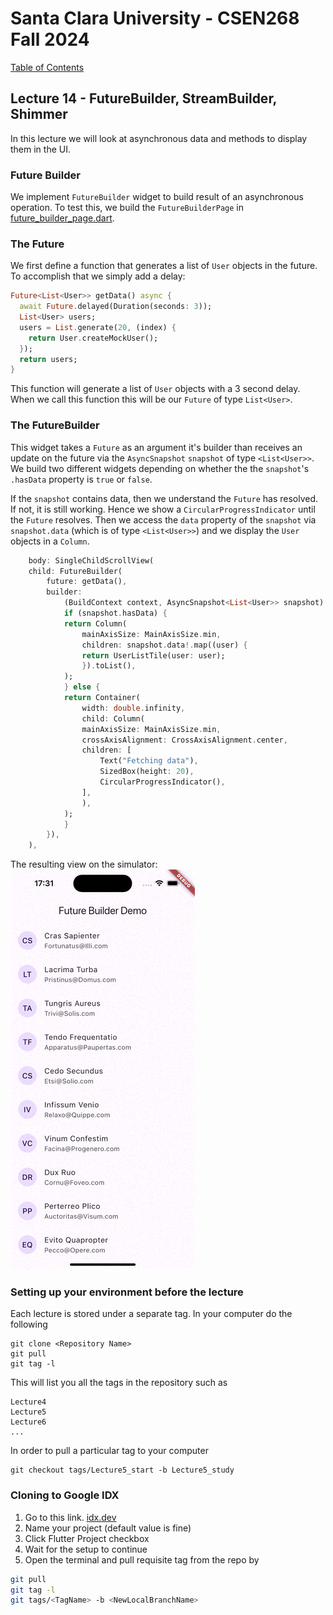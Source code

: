 # Santa Clara University - CSEN268 Fall 2024

[Table of Contents](/toc.md)


## Lecture 14 - FutureBuilder, StreamBuilder, Shimmer
In this lecture we will look at asynchronous data and methods to display them in the UI.

### Future Builder

We implement `FutureBuilder` widget to build result of an asynchronous operation. To test this, we build the `FutureBuilderPage` in [future_builder_page.dart](/lib/pages/future_builder_page.dart). 

### The Future

We first define a function that generates a list of `User` objects in the future. To accomplish that we simply add a delay:
```dart
Future<List<User>> getData() async {
  await Future.delayed(Duration(seconds: 3));
  List<User> users;
  users = List.generate(20, (index) {
    return User.createMockUser();
  });
  return users;
}
```
This function will generate a list of `User` objects with a 3 second delay. When we call this function this will be our `Future` of type `List<User>`.

### The FutureBuilder

This widget takes a `Future` as an argument it's builder than receives an update on the future via the `AsyncSnapshot` `snapshot` of type `<List<User>>`. We build two different widgets depending on whether the the `snapshot`'s `.hasData` property is `true` or `false`.

If the `snapshot` contains data, then we understand the `Future` has resolved. If not, it is still working. Hence we show a `CircularProgressIndicator` until the `Future` resolves. Then we access the `data` property of the `snapshot` via `snapshot.data` (which is of type `<List<User>>`) and we display the `User` objects in a `Column`.
```dart
    body: SingleChildScrollView(
    child: FutureBuilder(
        future: getData(),
        builder:
            (BuildContext context, AsyncSnapshot<List<User>> snapshot) {
            if (snapshot.hasData) {
            return Column(
                mainAxisSize: MainAxisSize.min,
                children: snapshot.data!.map((user) {
                return UserListTile(user: user);
                }).toList(),
            );
            } else {
            return Container(
                width: double.infinity,
                child: Column(
                mainAxisSize: MainAxisSize.min,
                crossAxisAlignment: CrossAxisAlignment.center,
                children: [
                    Text("Fetching data"),
                    SizedBox(height: 20),
                    CircularProgressIndicator(),
                ],
                ),
            );
            }
        }),
    ),
```
The resulting view on the simulator:
![Future Builder Demo](/assets/images/FutureBuilder.gif)

### Setting up your environment before the lecture

Each lecture is stored under a separate tag. In your computer do the following

    git clone <Repository Name>
    git pull
    git tag -l

This will list you all the tags in the repository such as

    Lecture4
    Lecture5
    Lecture6
    ...

In order to pull a particular tag to your computer

    git checkout tags/Lecture5_start -b Lecture5_study

### Cloning to Google IDX

1. Go to this link. [idx.dev](https://idx.google.com/import?url=https://github.com/mehmetartun/CSEN268-F24)
2. Name your project (default value is fine)
3. Click Flutter Project checkbox
4. Wait for the setup to continue
5. Open the terminal and pull requisite tag from the repo by
```zsh
git pull
git tag -l
git tags/<TagName> -b <NewLocalBranchName>
```



